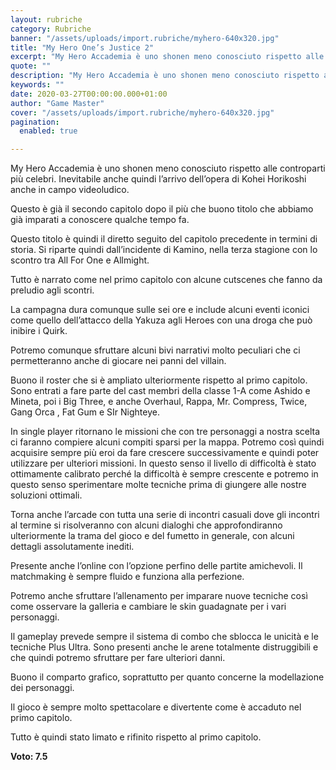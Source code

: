 ```yaml
---
layout: rubriche
category: Rubriche
banner: "/assets/uploads/import.rubriche/myhero-640x320.jpg"
title: "My Hero One’s Justice 2"
excerpt: "My Hero Accademia è uno shonen meno conosciuto rispetto alle controparti più celebri. Inevitabile anche quindi l’arrivo dell’opera di Kohei Horikoshi anche in campo videoludico. Questo è già il secondo capitolo dopo il più che buono titolo che abbiamo già imparati a conoscere qualche tempo fa. Questo titolo è quindi il diretto seguito del capitolo [&hellip"
quote: ""
description: "My Hero Accademia è uno shonen meno conosciuto rispetto alle controparti più celebri. Inevitabile anche quindi l’arrivo dell’opera di Kohei Horikoshi anche in campo videoludico. Questo è già il secondo capitolo dopo il più che buono titolo che abbiamo già imparati a conoscere qualche tempo fa. Questo titolo è quindi il diretto seguito del capitolo [&hellip"
keywords: ""
date: 2020-03-27T00:00:00.000+01:00
author: "Game Master"
cover: "/assets/uploads/import.rubriche/myhero-640x320.jpg"
pagination:
  enabled: true

---
```


My Hero Accademia è uno shonen meno conosciuto rispetto alle controparti più celebri. Inevitabile anche quindi l’arrivo dell’opera di Kohei Horikoshi anche in campo videoludico.

Questo è già il secondo capitolo dopo il più che buono titolo che abbiamo già imparati a conoscere qualche tempo fa.

Questo titolo è quindi il diretto seguito del capitolo precedente in termini di storia. Si riparte quindi dall’incidente di Kamino, nella terza stagione con lo scontro tra All For One e Allmight.

Tutto è narrato come nel primo capitolo con alcune cutscenes che fanno da preludio agli scontri.

La campagna dura comunque sulle sei ore e include alcuni eventi iconici come quello dell’attacco della Yakuza agli Heroes con una droga che può inibire i Quirk.

Potremo comunque sfruttare alcuni bivi narrativi molto peculiari che ci permetteranno anche di giocare nei panni del villain.

Buono il roster che si è ampliato ulteriormente rispetto al primo capitolo. Sono entrati a fare parte del cast membri della classe 1-A come Ashido e Mineta, poi i Big Three, e anche Overhaul, Rappa, Mr. Compress, Twice, Gang Orca , Fat Gum e SIr Nighteye.

In single player ritornano le missioni che con tre personaggi a nostra scelta ci faranno compiere alcuni compiti sparsi per la mappa. Potremo così quindi acquisire sempre più eroi da fare crescere successivamente e quindi poter utilizzare per ulteriori missioni. In questo senso il livello di difficoltà è stato ottimamente calibrato perché la difficoltà è sempre crescente e potremo in questo senso sperimentare molte tecniche prima di giungere alle nostre soluzioni ottimali.

Torna anche l’arcade con tutta una serie di incontri casuali dove gli incontri al termine si risolveranno con alcuni dialoghi che approfondiranno ulteriormente la trama del gioco e del fumetto in generale, con alcuni dettagli assolutamente inediti.

Presente anche l’online con l’opzione perfino delle partite amichevoli. Il matchmaking è sempre fluido e funziona alla perfezione.

Potremo anche sfruttare l’allenamento per imparare nuove tecniche così come osservare la galleria e cambiare le skin guadagnate per i vari personaggi.

Il gameplay prevede sempre il sistema di combo che sblocca le unicità e le tecniche Plus Ultra. Sono presenti anche le arene totalmente distruggibili e che quindi potremo sfruttare per fare ulteriori danni.

Buono il comparto grafico, soprattutto per quanto concerne la modellazione dei personaggi.

Il gioco è sempre molto spettacolare e divertente come è accaduto nel primo capitolo.

Tutto è quindi stato limato e rifinito rispetto al primo capitolo.

**Voto: 7.5**